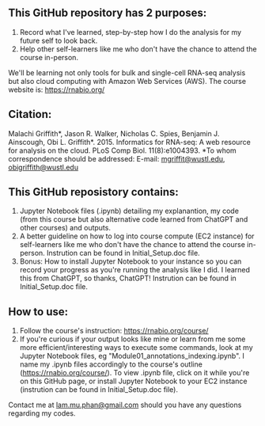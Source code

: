 ## This GitHub repository has 2 purposes:
1. Record what I've learned, step-by-step how I do the analysis for my future self to look back.
2. Help other self-learners like me who don't have the chance to attend the course in-person.

We'll be learning not only tools for bulk and single-cell RNA-seq analysis but also cloud computing with Amazon Web Services (AWS). 
The course website is: https://rnabio.org/

## Citation: 
Malachi Griffith*, Jason R. Walker, Nicholas C. Spies, Benjamin J. Ainscough, Obi L. Griffith*. 2015. Informatics for RNA-seq: A web resource for analysis on the cloud. PLoS Comp Biol. 11(8):e1004393. 
*To whom correspondence should be addressed: E-mail: mgriffit@wustl.edu, obigriffith@wustl.edu

## This GitHub reposistory contains:
1. Jupyter Notebook files (.ipynb) detailing my explanantion, my code (from this course but also alternative code learned from ChatGPT and other courses) and outputs.
2. A better guideline on how to log into course compute (EC2 instance) for self-learners like me who don't have the chance to attend the course in-person. Instrution can be found in Initial_Setup.doc file.
3. Bonus: How to install Jupyter Notebook to your instance so you can record your progress as you're running the analysis like I did. I learned this from ChatGPT, so thanks, ChatGPT! Instrution can be found in Initial_Setup.doc file.

## How to use:
1. Follow the course's instruction: https://rnabio.org/course/
2. If you're curious if your output looks like mine or learn from me some more efficient/interesting ways to execute some commands, look at my Jupyter Notebook files, eg "Module01_annotations_indexing.ipynb". I name my .ipynb files accordingly to the course's outline (https://rnabio.org/course/). To view .ipynb file, click on it while you're on this GitHub page, or install Jupyter Notebook to your EC2 instance (instrution can be found in Initial_Setup.doc file). 

Contact me at lam.mu.phan@gmail.com should you have any questions regarding my codes.
